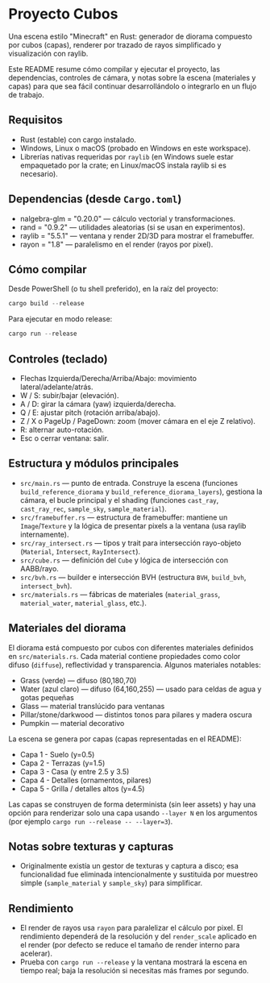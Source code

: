 # Proyecto Cubos

Una escena estilo "Minecraft" en Rust: generador de diorama compuesto por cubos (capas), renderer por trazado de rayos simplificado y visualización con raylib.

Este README resume cómo compilar y ejecutar el proyecto, las dependencias, controles de cámara, y notas sobre la escena (materiales y capas) para que sea fácil continuar desarrollándolo o integrarlo en un flujo de trabajo.

## Requisitos
- Rust (estable) con cargo instalado.
- Windows, Linux o macOS (probado en Windows en este workspace).
- Librerías nativas requeridas por `raylib` (en Windows suele estar empaquetado por la crate; en Linux/macOS instala raylib si es necesario).

## Dependencias (desde `Cargo.toml`)
- nalgebra-glm = "0.20.0"  — cálculo vectorial y transformaciones.
- rand = "0.9.2"           — utilidades aleatorias (si se usan en experimentos).
- raylib = "5.5.1"         — ventana y render 2D/3D para mostrar el framebuffer.
- rayon = "1.8"            — paralelismo en el render (rayos por pixel).

## Cómo compilar
Desde PowerShell (o tu shell preferido), en la raíz del proyecto:

```powershell
cargo build --release
```

Para ejecutar en modo release:

```powershell
cargo run --release
```

## Controles (teclado)
- Flechas Izquierda/Derecha/Arriba/Abajo: movimiento lateral/adelante/atrás.
- W / S: subir/bajar (elevación).
- A / D: girar la cámara (yaw) izquierda/derecha.
- Q / E: ajustar pitch (rotación arriba/abajo).
- Z / X o PageUp / PageDown: zoom (mover cámara en el eje Z relativo).
- R: alternar auto-rotación.
- Esc o cerrar ventana: salir.

## Estructura y módulos principales
- `src/main.rs` — punto de entrada. Construye la escena (funciones `build_reference_diorama` y `build_reference_diorama_layers`), gestiona la cámara, el bucle principal y el shading (funciones `cast_ray`, `cast_ray_rec`, `sample_sky`, `sample_material`).
- `src/framebuffer.rs` — estructura de framebuffer: mantiene un `Image`/`Texture` y la lógica de presentar pixels a la ventana (usa raylib internamente).
- `src/ray_intersect.rs` — tipos y trait para intersección rayo-objeto (`Material`, `Intersect`, `RayIntersect`).
- `src/cube.rs` — definición del `Cube` y lógica de intersección con AABB/rayo.
- `src/bvh.rs` — builder e intersección BVH (estructura `BVH`, `build_bvh`, `intersect_bvh`).
- `src/materials.rs` — fábricas de materiales (`material_grass`, `material_water`, `material_glass`, etc.).

## Materiales del diorama
El diorama está compuesto por cubos con diferentes materiales definidos en `src/materials.rs`. Cada material contiene propiedades como color difuso (`diffuse`), reflectividad y transparencia. Algunos materiales notables:
- Grass (verde) — difuso (80,180,70)
- Water (azul claro) — difuso (64,160,255) — usado para celdas de agua y gotas pequeñas
- Glass — material translúcido para ventanas
- Pillar/stone/darkwood — distintos tonos para pilares y madera oscura
- Pumpkin — material decorativo

La escena se genera por capas (capas representadas en el README):
- Capa 1 - Suelo (y=0.5)
- Capa 2 - Terrazas (y=1.5)
- Capa 3 - Casa (y entre 2.5 y 3.5)
- Capa 4 - Detalles (ornamentos, pilares)
- Capa 5 - Grilla / detalles altos (y=4.5)

Las capas se construyen de forma determinista (sin leer assets) y hay una opción para renderizar solo una capa usando `--layer N` en los argumentos (por ejemplo `cargo run --release -- --layer=3`).

## Notas sobre texturas y capturas
- Originalmente existía un gestor de texturas y captura a disco; esa funcionalidad fue eliminada intencionalmente y sustituida por muestreo simple (`sample_material` y `sample_sky`) para simplificar.

## Rendimiento
- El render de rayos usa `rayon` para paralelizar el cálculo por pixel. El rendimiento dependerá de la resolución y del `render_scale` aplicado en el render (por defecto se reduce el tamaño de render interno para acelerar).
- Prueba con `cargo run --release` y la ventana mostrará la escena en tiempo real; baja la resolución si necesitas más frames por segundo.

